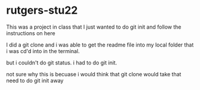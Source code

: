 # rutgers-stu22
This was a project in class that I just wanted to do git init and follow the instructions on here

I did a git clone and i was able to get the readme file into my local folder that i was cd'd into in the terminal.

but i couldn't do git status.  i had to do git init.


not sure why this is becuase i would think that git clone would take that need to do git init away
